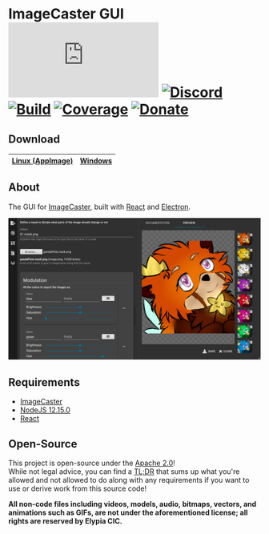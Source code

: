 # ImageCaster GUI [![Matrix]][matrix-community] [![Discord]][discord-guild] [![Build]][gitlab] [![Coverage]][gitlab] [![Donate]][elypia-donate]
## Download
| [Linux (AppImage)] | [Windows] |
|--------------------|-----------|

## About
The GUI for [ImageCaster], built with [React] and [Electron].

![GUI Preview]

## Requirements
* [ImageCaster]
* [NodeJS 12.15.0]
* [React]

## Open-Source
This project is open-source under the [Apache 2.0]!  
While not legal advice, you can find a [TL;DR] that sums up what you're
allowed and not allowed to do along with any requirements if you want
to use or derive work from this source code!  

**All non-code files including videos, models, audio, bitmaps, vectors,
and animations such as GIFs, are not under the aforementioned license;
all rights are reserved by Elypia CIC.** 

[matrix-community]: https://matrix.to/#/+elypia:matrix.org "Matrix Invite"
[discord-guild]: https://discordapp.com/invite/hprGMaM "Discord Invite"
[gitlab]: https://gitlab.com/Elypia/imagecaster-gui/commits/master "Repository on GitLab"
[elypia-donate]: https://elypia.org/donate "Donate to Elypia"
[Windows]: https://gitlab.com/Elypia/imagecaster-gui/-/jobs/artifacts/master/raw/imagecaster.exe?job=build "Download for Windows"
[Linux (AppImage)]: https://gitlab.com/Elypia/imagecaster-gui/-/jobs/artifacts/master/raw/imagecaster.AppImage?job=build "Download for Linux via AppImage"
[ImageCaster]: https://gitlab.com/Elypia/imagecaster "ImageCaster on GitLab"
[React]: https://reactjs.org/ "React"
[Electron]: https://www.electronjs.org/ "Electron"
[NodeJS 12.15.0]: https://nodejs.org/en/ "NodeJS"
[Apache 2.0]: https://www.apache.org/licenses/LICENSE-2.0 "Apache 2.0 License"
[TL;DR]: https://tldrlegal.com/license/apache-license-2.0-(apache-2.0) "TL;DR of Apache 2.0"

[Matrix]: https://img.shields.io/matrix/elypia-general:matrix.org?logo=matrix "Matrix Shield"
[Discord]: https://discordapp.com/api/guilds/184657525990359041/widget.png "Discord Shield"
[Build]: https://gitlab.com/Elypia/imagecaster-gui/badges/master/pipeline.svg "GitLab Build Shield"
[Coverage]: https://gitlab.com/Elypia/imagecaster-gui/badges/master/coverage.svg "GitLab Coverage Shield"
[Donate]: https://img.shields.io/badge/Elypia-Donate-blueviolet "Donate Shield"
[GUI Preview]: assets/preview.png "Preview of ImageCaster GUI"
